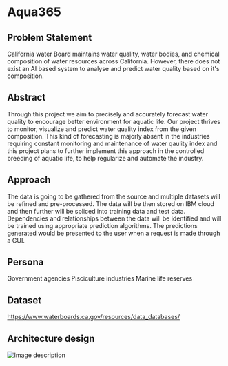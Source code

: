# Aqua365

## Problem Statement
California water Board maintains water quality, water bodies, and chemical composition of water resources across California. However, there does not exist an AI based system to analyse and predict water quality based on it's composition.

## Abstract
Through this project we aim to precisely and accurately forecast water quality to encourage better environment for aquatic life. Our project thrives to monitor, visualize and predict water quality index from the given composition. This kind of forecasting is majorly absent in the industries requiring constant monitoring and maintenance of water qaulity index and this project plans to further implement this approach in the controlled breeding of aquatic life, to help regularize and automate the industry.

## Approach
The data is going to be gathered from the source and multiple datasets will be refined and pre-processed. The data will be then stored on IBM cloud and then further will be spliced into training data and test data. Dependencies and relationships between the data will be identified and will be trained using appropriate prediction algorithms. The predictions generated would be presented to the user when a request is made through a GUI. 

## Persona
Government agencies
Pisciculture industries
Marine life reserves


## Dataset
https://www.waterboards.ca.gov/resources/data_databases/

## Architecture design
![Image description](https://github.com/SJSUSpring21/Team4/blob/main/New_272_Architecture_Diagram.jpeg)



